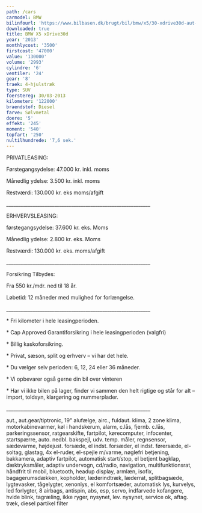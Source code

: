 ```yaml
---
path: /cars
carmodel: BMW
bilinfourl: 'https://www.bilbasen.dk/brugt/bil/bmw/x5/30-xdrive30d-aut-5d/4121144'
downloaded: true
title: BMW X5 xDrive30d
year: '2013'
monthlycost: '3500'
firstcost: '47000'
value: '130000'
volume: '2993'
cylindre: '6'
ventiler: '24'
gear: '8'
traek: 4-hjulstræk
type: SUV
foerstereg: 30/03-2013
kilometer: '122000'
braendstof: Diesel
farve: Sølvmetal
doere: '5'
effekt: '245'
moment: '540'
topfart: '250'
nultilhundrede: '7,6 sek.'
---
```

PRIVATLEASING:

Førstegangsydelse: 47.000 kr. inkl. moms

Månedlig ydelse: 3.500 kr. inkl. moms

Restværdi: 130.000 kr. eks moms/afgift

\_\_\_\_\_\_\_\_\_\_\_\_\_\_\_\_\_\_\_\_\_\_\_\_\_\_\_\_\_\_\_\_\_\_\_\_\_\_\_\_\_\_\_\_\_\_\_\_\_\_\_\_\_\_\_\_\_\_\_\_



ERHVERVSLEASING:

førstegangsydelse: 37.600 kr. eks. Moms 

Månedlig ydelse: 2.800 kr. eks. Moms

Restværdi: 130.000 kr. eks. moms/afgift

\_\_\_\_\_\_\_\_\_\_\_\_\_\_\_\_\_\_\_\_\_\_\_\_\_\_\_\_\_\_\_\_\_\_\_\_\_\_\_\_\_\_\_\_\_\_\_\_\_\_\_\_\_\_\_\_\_\_\_\_



Forsikring Tilbydes:

Fra 550 kr./mdr. ned til 18 år. 

Løbetid: 12 måneder med mulighed for forlængelse.

\_\_\_\_\_\_\_\_\_\_\_\_\_\_\_\_\_\_\_\_\_\_\_\_\_\_\_\_\_\_\_\_\_\_\_\_\_\_\_\_\_\_\_\_\_\_\_\_\_\_\_\_\_\_\_\_\_\_\_\_



\* Fri kilometer i hele leasingperioden.

\* Cap Approved Garantiforsikring i hele leasingperioden (valgfri)

\* Billig kaskoforsikring.

\* Privat, sæson, split og erhverv – vi har det hele.

\* Du vælger selv perioden: 6, 12, 24 eller 36 måneder.

\* Vi opbevarer også gerne din bil over vinteren

\* Har vi ikke bilen på lager, finder vi sammen den helt rigtige og står for alt – import, toldsyn, klargøring og nummerplader. 

\_\_\_\_\_\_\_\_\_\_\_\_\_\_\_\_\_\_\_\_\_\_\_\_\_\_\_\_\_\_\_\_\_\_\_\_\_\_\_\_\_\_\_\_\_\_\_\_\_\_\_\_\_\_\_\_\_\_\_\_



aut., aut.gear/tiptronic, 19" alufælge, airc., fuldaut. klima, 2 zone klima, motorkabinevarmer, køl i handskerum, alarm, c.lås, fjernb. c.lås, parkeringssensor, ratgearskifte, fartpilot, kørecomputer, infocenter, startspærre, auto. nedbl. bakspejl, udv. temp. måler, regnsensor, sædevarme, højdejust. forsæde, el indst. forsæder, el indst. førersæde, el-soltag, glastag, 4x el-ruder, el-spejle m/varme, nøglefri betjening, bakkamera, adaptiv fartpilot, automatisk start/stop, el betjent bagklap, dæktryksmåler, adaptiv undervogn, cd/radio, navigation, multifunktionsrat, håndfrit til mobil, bluetooth, headup display, armlæn, isofix, bagagerumsdækken, kopholder, læderindtræk, læderrat, splitbagsæde, lygtevasker, tågelygter, xenonlys, el komfortsæder, automatisk lys, kurvelys, led forlygter, 8 airbags, antispin, abs, esp, servo, indfarvede kofangere, hvide blink, tagræling, ikke ryger, nysynet, lev. nysynet, service ok, aftag. træk, diesel partikel filter
